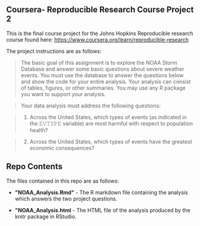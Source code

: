 ## Coursera- Reproducible Research Course Project 2

This is the final course project for the Johns Hopkins Reproducible research course found here: https://www.coursera.org/learn/reproducible-research

The project instructions are as follows:

>The basic goal of this assignment is to explore the NOAA Storm Database and answer some basic questions about severe weather events. You must use the database to answer the questions below and show the code for your entire analysis. Your analysis can consist of tables, figures, or other summaries. You may use any R package you want to support your analysis.

>Your data analysis must address the following questions:

> 1. Across the United States, which types of events (as indicated in the 𝙴𝚅𝚃𝚈𝙿𝙴 variable) are most harmful with respect to population health?

> 2. Across the United States, which types of events have the greatest economic consequences?

## Repo Contents

The files contained in this repo are as follows:

* **"NOAA_Analysis.Rmd"** - The R markdown file containing the analysis which answers the two project questions.

* **"NOAA_Analysis.html** - The HTML file of the analysis produced by the knitr package in RStudio.
